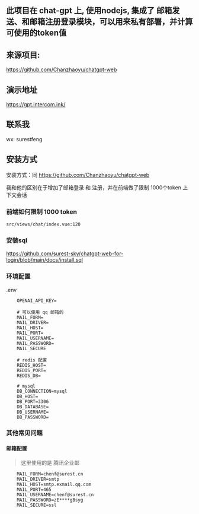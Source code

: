 ## 此项目在 chat-gpt 上, 使用nodejs, 集成了 邮箱发送、和邮箱注册登录模块，可以用来私有部署，并计算可使用的token值

## 来源项目:

https://github.com/Chanzhaoyu/chatgpt-web

## 演示地址

https://gpt.intercom.ink/

## 联系我

wx: surestfeng

## 安装方式

安装方式：同 https://github.com/Chanzhaoyu/chatgpt-web

我和他的区别在于增加了邮箱登录 和 注册，并在前端做了限制 1000个token 上下文会话

### 前端如何限制 1000 token

	src/views/chat/index.vue:120

### 安装sql 

https://github.com/surest-sky/chatgpt-web-for-login/blob/main/docs/install.sql

### 环境配置

.env

		OPENAI_API_KEY=
		
		# 可以使用 qq 邮箱的
		MAIL_FORM=
		MAIL_DRIVER=
		MAIL_HOST=
		MAIL_PORT=
		MAIL_USERNAME=
		MAIL_PASSWORD=
		MAIL_SECURE
		
		# redis 配置
		REDIS_HOST=
		REDIS_PORT=
		REDIS_DB=
		
		# mysql
		DB_CONNECTION=mysql
		DB_HOST=
		DB_PORT=3306
		DB_DATABASE=
		DB_USERNAME=
		DB_PASSWORD=

### 其他常见问题

#### 邮箱配置 

> 这里使用的是 腾讯企业邮

		MAIL_FORM=chenf@surest.cn
		MAIL_DRIVER=smtp
		MAIL_HOST=smtp.exmail.qq.com
		MAIL_PORT=465
		MAIL_USERNAME=chenf@surest.cn
		MAIL_PASSWORD=zE****gBsyg
		MAIL_SECURE=ssl

